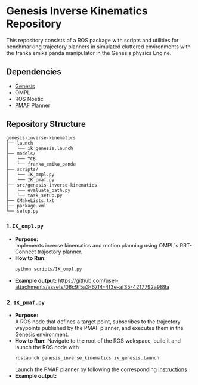 # Genesis Inverse Kinematics Repository

This repository consists of a ROS package with scripts and utilities for benchmarking trajectory planners in simulated cluttered environments with the franka emika panda manipulator in the Genesis physics Engine. 

## Dependencies   
- [Genesis](https://genesis-world.readthedocs.io/en/latest/index.html)
- OMPL
- ROS Noetic
- [PMAF Planner](https://github.com/riddhiman13/multi_agent_vector_fields/tree/8f151309d020fc34493607b42d175da027354e84)

## Repository Structure
```
genesis-inverse-kinematics
├── launch
│   └── ik_genesis.launch
├── models/
│   └── YCB
│   └── franka_emika_panda
├── scripts/
│   └── IK_ompl.py
│   └── IK_pmaf.py
├── src/genesis-inverse-kinematics
│   └── evaluate_path.py
│   └── task_setup.py
├── CMakeLists.txt
├── package.xml
└── setup.py
```

### 1. `IK_ompl.py`
- **Purpose:**  
  Implements inverse kinematics and motion planning using OMPL´s RRT-Connect trajectory planner. 
- **How to Run:**  
  ```bash
  python scripts/IK_ompl.py
-  **Example output:**
https://github.com/user-attachments/assets/06c9f5a3-67f4-4f3e-af35-4217792a989a


### 2. `IK_pmaf.py`
- **Purpose:**  
  A ROS node that defines a target point, subscribes to the trajectory waypoints published by the PMAF planner, and executes them in the Genesis environment.
- **How to Run:**
  Navigate to the root of the ROS wokspace, build it and launch the ROS node with
  ```bash
  roslaunch genesis_inverse_kinematics ik_genesis.launch
  ```
  Launch the PMAF planner by following the corresponding [instructions](https://github.com/riddhiman13/multi_agent_vector_fields/blob/8f151309d020fc34493607b42d175da027354e84/README.md)
-  **Example output:**


  
  


  
